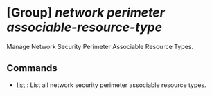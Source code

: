 # [Group] _network perimeter associable-resource-type_

Manage Network Security Perimeter Associable Resource Types.

## Commands

- [list](/Commands/network/perimeter/associable-resource-type/_list.md)
: List all network security perimeter associable resource types.
